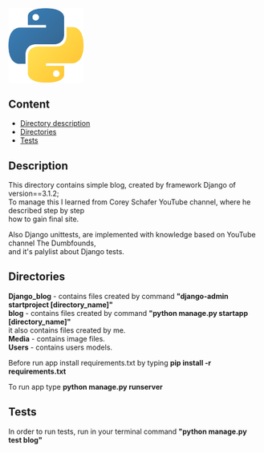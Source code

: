 <img align="center" alt="Python" width="150px" src="../../logo.png" />

## Content

* [Directory description](#Description)
* [Directories](#Directories)
* [Tests](#Tests)


## Description

This directory contains simple blog, created by framework Django of version==3.1.2;<br />
To manage this I learned from Corey Schafer YouTube channel, where he described step by step<br />
how to gain final site.

Also Django unittests, are implemented with knowledge based on YouTube channel The Dumbfounds,<br />
and it's palylist about Django tests.

## Directories

**Django_blog** - contains files created by command **"django-admin startproject \[directory_name\]"**<br />
**blog** - contains files created by command **"python manage.py startapp \[directory_name\]"**<br />
       it also contains files created by me.<br />
**Media** - contains image files.<br />
**Users** - contains users models.<br />

Before run app install requirements.txt by typing **pip install -r requirements.txt**

To run app type **python manage.py runserver**

## Tests
In order to run tests, run in your terminal command **"python manage.py test blog"**


